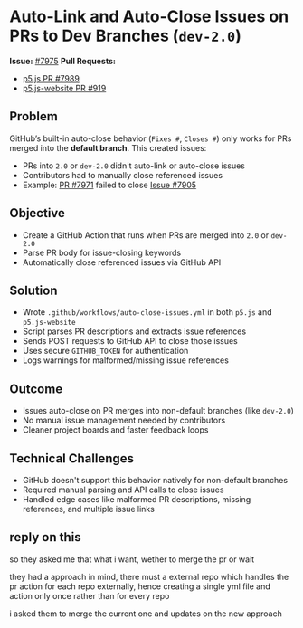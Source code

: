 # Auto-Link and Auto-Close Issues on PRs to Dev Branches (`dev-2.0`)

**Issue:** [#7975](https://github.com/processing/p5.js/issues/7975)
**Pull Requests:**

- [p5.js PR #7989](https://github.com/processing/p5.js/pull/7989)
- [p5.js-website PR #919](https://github.com/processing/p5.js-website/pull/919)

## Problem

GitHub’s built-in auto-close behavior (`Fixes #`, `Closes #`) only works for PRs merged into the **default branch**. This created issues:

- PRs into `2.0` or `dev-2.0` didn't auto-link or auto-close issues
- Contributors had to manually close referenced issues
- Example: [PR #7971](https://github.com/processing/p5.js/pull/7971) failed to close [Issue #7905](https://github.com/processing/p5.js/issues/7905)

## Objective

- Create a GitHub Action that runs when PRs are merged into `2.0` or `dev-2.0`
- Parse PR body for issue-closing keywords
- Automatically close referenced issues via GitHub API

## Solution

- Wrote `.github/workflows/auto-close-issues.yml` in both `p5.js` and `p5.js-website`
- Script parses PR descriptions and extracts issue references
- Sends POST requests to GitHub API to close those issues
- Uses secure `GITHUB_TOKEN` for authentication
- Logs warnings for malformed/missing issue references

## Outcome

- Issues auto-close on PR merges into non-default branches (like `dev-2.0`)
- No manual issue management needed by contributors
- Cleaner project boards and faster feedback loops

## Technical Challenges

- GitHub doesn't support this behavior natively for non-default branches
- Required manual parsing and API calls to close issues
- Handled edge cases like malformed PR descriptions, missing references, and multiple issue links

## reply on this

so they asked me that what i want, wether to merge the pr or wait

they had a approach in mind, there must a external repo which handles the pr action for
each repo externally, hence creating a single yml file and action only once rather than
for every repo

i asked them to merge the current one and updates on the new approach
